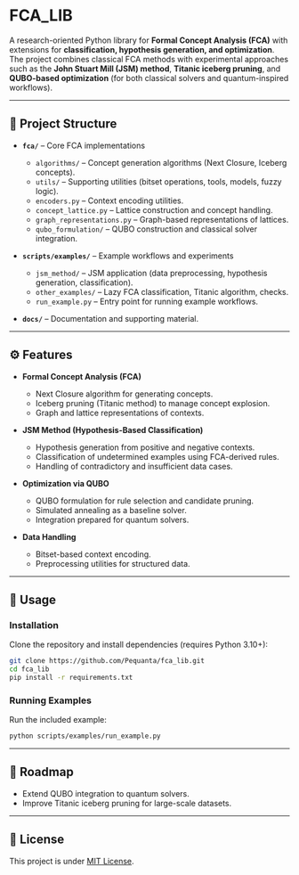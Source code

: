 # FCA\_LIB

A research-oriented Python library for **Formal Concept Analysis (FCA)** with extensions for **classification, hypothesis generation, and optimization**. The project combines classical FCA methods with experimental approaches such as the **John Stuart Mill (JSM) method**, **Titanic iceberg pruning**, and **QUBO-based optimization** (for both classical solvers and quantum-inspired workflows).

---

## 📂 Project Structure

* **`fca/`** – Core FCA implementations

  * `algorithms/` – Concept generation algorithms (Next Closure, Iceberg concepts).
  * `utils/` – Supporting utilities (bitset operations, tools, models, fuzzy logic).
  * `encoders.py` – Context encoding utilities.
  * `concept_lattice.py` – Lattice construction and concept handling.
  * `graph_representations.py` – Graph-based representations of lattices.
  * `qubo_formulation/` – QUBO construction and classical solver integration.

* **`scripts/examples/`** – Example workflows and experiments

  * `jsm_method/` – JSM application (data preprocessing, hypothesis generation, classification).
  * `other_examples/` – Lazy FCA classification, Titanic algorithm, checks.
  * `run_example.py` – Entry point for running example workflows.

* **`docs/`** – Documentation and supporting material.

---

## ⚙️ Features

* **Formal Concept Analysis (FCA)**

  * Next Closure algorithm for generating concepts.
  * Iceberg pruning (Titanic method) to manage concept explosion.
  * Graph and lattice representations of contexts.

* **JSM Method (Hypothesis-Based Classification)**

  * Hypothesis generation from positive and negative contexts.
  * Classification of undetermined examples using FCA-derived rules.
  * Handling of contradictory and insufficient data cases.

* **Optimization via QUBO**

  * QUBO formulation for rule selection and candidate pruning.
  * Simulated annealing as a baseline solver.
  * Integration prepared for quantum solvers.

* **Data Handling**

  * Bitset-based context encoding.
  * Preprocessing utilities for structured data.

---

## 🚀 Usage

### Installation

Clone the repository and install dependencies (requires Python 3.10+):

```bash
git clone https://github.com/Pequanta/fca_lib.git
cd fca_lib
pip install -r requirements.txt
```

### Running Examples

Run the included example:

```bash
python scripts/examples/run_example.py
```
------

## 🔮 Roadmap

* Extend QUBO integration to quantum solvers.
* Improve Titanic iceberg pruning for large-scale datasets.

---

## 📜 License

This project is under [MIT License](LICENSE).
